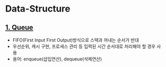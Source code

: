 # Data-Structure

## [1. Queue](./queue/queue.js)

- FIFO(First Input First Output)방식으로 스택과 꺼내는 순서가 반대
- 우선순위, 캐시 구현, 프로세스 관리 등 입력된 시간 순서대로 처리해야 할 경우 사용
- 용어: enqueue(삽입연산), dequeue(삭제연산)
